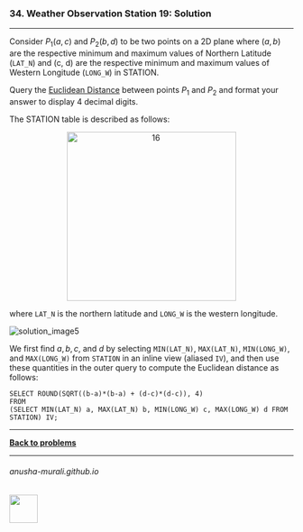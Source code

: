 ### 34. Weather Observation Station 19: Solution

---
Consider $P_1(a, c)$ and $P_2(b, d)$ to be two points on a 2D plane where $(a, b)$ are the respective minimum and 
maximum values of Northern Latitude (`LAT_N`) and (c, d) are the respective minimum and maximum values of 
Western Longitude (`LONG_W`) in STATION.

Query the [Euclidean Distance](https://en.wikipedia.org/wiki/Euclidean_distance) between points $P_1$ and $P_2$ 
and format your answer to display 4 decimal digits.

The STATION table is described as follows:

<p align="center">
<img width="300" alt="16" src="https://github.com/user-attachments/assets/32081b67-bab3-4d54-9780-cbf8cc7abee7" />
</p>

where `LAT_N` is the northern latitude and `LONG_W` is the western longitude.

![solution_image5](https://github.com/user-attachments/assets/82f796e0-28cb-4ef0-bcdc-1a701ce7db53)

We first find $a, b, c,$ and $d$ by selecting `MIN(LAT_N)`, `MAX(LAT_N)`, `MIN(LONG_W)`, and `MAX(LONG_W)` from `STATION` in an inline view (aliased `IV`),
and then use these quantities in the outer query to compute the Euclidean distance as follows:

```
SELECT ROUND(SQRT((b-a)*(b-a) + (d-c)*(d-c)), 4)
FROM
(SELECT MIN(LAT_N) a, MAX(LAT_N) b, MIN(LONG_W) c, MAX(LONG_W) d FROM STATION) IV;
```

---

**[Back to problems](./problems.md)**

* * *
###### anusha-murali.github.io

<img src="https://github.com/anusha-murali/anusha-murali.github.io/assets/111596338/639243aa-2857-4595-a65a-7852762bb002" width="50" height="50"/>
